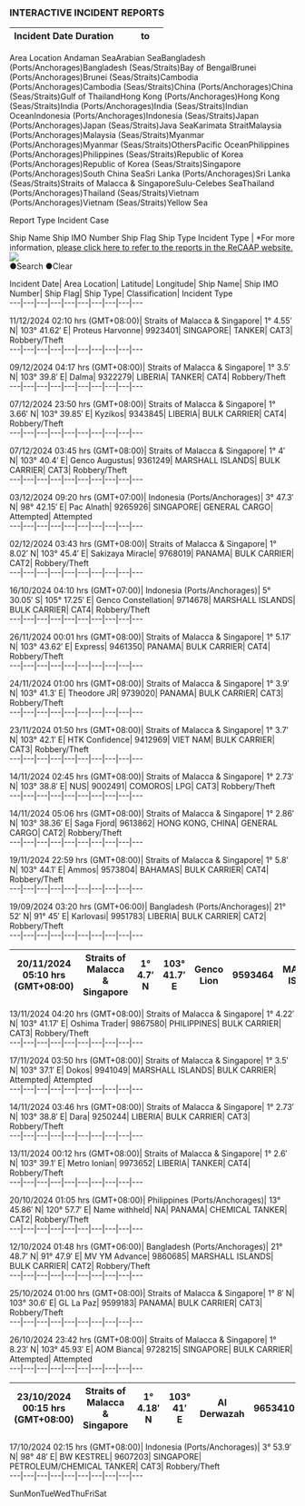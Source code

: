 ###  INTERACTIVE INCIDENT REPORTS

  

Incident Date Duration |  |  |  to  |  |   
---|---|---|---|---  
  
Area Location Andaman SeaArabian SeaBangladesh (Ports/Anchorages)Bangladesh
(Seas/Straits)Bay of BengalBrunei (Ports/Anchorages)Brunei
(Seas/Straits)Cambodia (Ports/Anchorages)Cambodia (Seas/Straits)China
(Ports/Anchorages)China (Seas/Straits)Gulf of ThailandHong Kong
(Ports/Anchorages)Hong Kong (Seas/Straits)India (Ports/Anchorages)India
(Seas/Straits)Indian OceanIndonesia (Ports/Anchorages)Indonesia
(Seas/Straits)Japan (Ports/Anchorages)Japan (Seas/Straits)Java SeaKarimata
StraitMalaysia (Ports/Anchorages)Malaysia (Seas/Straits)Myanmar
(Ports/Anchorages)Myanmar (Seas/Straits)OthersPacific OceanPhilippines
(Ports/Anchorages)Philippines (Seas/Straits)Republic of Korea
(Ports/Anchorages)Republic of Korea (Seas/Straits)Singapore
(Ports/Anchorages)South China SeaSri Lanka (Ports/Anchorages)Sri Lanka
(Seas/Straits)Straits of Malacca & SingaporeSulu-Celebes SeaThailand
(Ports/Anchorages)Thailand (Seas/Straits)Vietnam (Ports/Anchorages)Vietnam
(Seas/Straits)Yellow Sea

Report Type Incident Case

Ship Name Ship IMO Number Ship Flag Ship Type Incident Type |  *For more information, [please click here to refer to the reports in the ReCAAP website.](http://www.recaap.org/reports) ![](/OpenMap/images/legend.png)  
●Search ●Clear  
  
  

Incident Date| Area Location| Latitude| Longitude| Ship Name| Ship IMO Number|
Ship Flag| Ship Type| Classification| Incident Type  
---|---|---|---|---|---|---|---|---|---  
  
11/12/2024 02:10 hrs (GMT+08:00)| Straits of Malacca & Singapore| 1° 4.55′ N|
103° 41.62′ E| Proteus Harvonne| 9923401| SINGAPORE| TANKER| CAT3|
Robbery/Theft  
---|---|---|---|---|---|---|---|---|---  
  
09/12/2024 04:17 hrs (GMT+08:00)| Straits of Malacca & Singapore| 1° 3.5′ N|
103° 39.8′ E| Dalma| 9322279| LIBERIA| TANKER| CAT4| Robbery/Theft  
---|---|---|---|---|---|---|---|---|---  
  
07/12/2024 23:50 hrs (GMT+08:00)| Straits of Malacca & Singapore| 1° 3.66′ N|
103° 39.85′ E| Kyzikos| 9343845| LIBERIA| BULK CARRIER| CAT4| Robbery/Theft  
---|---|---|---|---|---|---|---|---|---  
  
07/12/2024 03:45 hrs (GMT+08:00)| Straits of Malacca & Singapore| 1° 4′ N|
103° 40.4′ E| Genco Augustus| 9361249| MARSHALL ISLANDS| BULK CARRIER| CAT3|
Robbery/Theft  
---|---|---|---|---|---|---|---|---|---  
  
03/12/2024 09:20 hrs (GMT+07:00)| Indonesia (Ports/Anchorages)| 3° 47.3′ N|
98° 42.15′ E| Pac Alnath| 9265926| SINGAPORE| GENERAL CARGO| Attempted|
Attempted  
---|---|---|---|---|---|---|---|---|---  
  
02/12/2024 03:43 hrs (GMT+08:00)| Straits of Malacca & Singapore| 1° 8.02′ N|
103° 45.4′ E| Sakizaya Miracle| 9768019| PANAMA| BULK CARRIER| CAT2|
Robbery/Theft  
---|---|---|---|---|---|---|---|---|---  
  
16/10/2024 04:10 hrs (GMT+07:00)| Indonesia (Ports/Anchorages)| 5° 30.05′ S|
105° 17.25′ E| Genco Constellation| 9714678| MARSHALL ISLANDS| BULK CARRIER|
CAT4| Robbery/Theft  
---|---|---|---|---|---|---|---|---|---  
  
26/11/2024 00:01 hrs (GMT+08:00)| Straits of Malacca & Singapore| 1° 5.17′ N|
103° 43.62′ E| Express| 9461350| PANAMA| BULK CARRIER| CAT4| Robbery/Theft  
---|---|---|---|---|---|---|---|---|---  
  
24/11/2024 01:00 hrs (GMT+08:00)| Straits of Malacca & Singapore| 1° 3.9′ N|
103° 41.3′ E| Theodore JR| 9739020| PANAMA| BULK CARRIER| CAT3| Robbery/Theft  
---|---|---|---|---|---|---|---|---|---  
  
23/11/2024 01:50 hrs (GMT+08:00)| Straits of Malacca & Singapore| 1° 3.7′ N|
103° 42.1′ E| HTK Confidence| 9412969| VIET NAM| BULK CARRIER| CAT3|
Robbery/Theft  
---|---|---|---|---|---|---|---|---|---  
  
14/11/2024 02:45 hrs (GMT+08:00)| Straits of Malacca & Singapore| 1° 2.73′ N|
103° 38.8′ E| NUS| 9002491| COMOROS| LPG| CAT3| Robbery/Theft  
---|---|---|---|---|---|---|---|---|---  
  
14/11/2024 05:06 hrs (GMT+08:00)| Straits of Malacca & Singapore| 1° 2.86′ N|
103° 38.36′ E| Saga Fjord| 9613862| HONG KONG, CHINA| GENERAL CARGO| CAT2|
Robbery/Theft  
---|---|---|---|---|---|---|---|---|---  
  
19/11/2024 22:59 hrs (GMT+08:00)| Straits of Malacca & Singapore| 1° 5.8′ N|
103° 44.1′ E| Ammos| 9573804| BAHAMAS| BULK CARRIER| CAT4| Robbery/Theft  
---|---|---|---|---|---|---|---|---|---  
  
19/09/2024 03:20 hrs (GMT+06:00)| Bangladesh (Ports/Anchorages)| 21° 52′ N|
91° 45′ E| Karlovasi| 9951783| LIBERIA| BULK CARRIER| CAT2| Robbery/Theft  
---|---|---|---|---|---|---|---|---|---  
  
20/11/2024 05:10 hrs (GMT+08:00)| Straits of Malacca & Singapore| 1° 4.7′ N| 103° 41.7′ E| Genco Lion | 9593464| MARSHALL ISLANDS| BULK CARRIER| CAT4| Robbery/Theft  
---|---|---|---|---|---|---|---|---|---  
  
13/11/2024 04:20 hrs (GMT+08:00)| Straits of Malacca & Singapore| 1° 4.22′ N|
103° 41.17′ E| Oshima Trader| 9867580| PHILIPPINES| BULK CARRIER| CAT3|
Robbery/Theft  
---|---|---|---|---|---|---|---|---|---  
  
17/11/2024 03:50 hrs (GMT+08:00)| Straits of Malacca & Singapore| 1° 3.5′ N|
103° 37.1′ E| Dokos| 9941049| MARSHALL ISLANDS| BULK CARRIER| Attempted|
Attempted  
---|---|---|---|---|---|---|---|---|---  
  
14/11/2024 03:46 hrs (GMT+08:00)| Straits of Malacca & Singapore| 1° 2.73′ N|
103° 38.8′ E| Dara| 9250244| LIBERIA| BULK CARRIER| CAT3| Robbery/Theft  
---|---|---|---|---|---|---|---|---|---  
  
13/11/2024 00:12 hrs (GMT+08:00)| Straits of Malacca & Singapore| 1° 2.6′ N|
103° 39.1′ E| Metro Ionian| 9973652| LIBERIA| TANKER| CAT4| Robbery/Theft  
---|---|---|---|---|---|---|---|---|---  
  
20/10/2024 01:05 hrs (GMT+08:00)| Philippines (Ports/Anchorages)| 13° 45.86′
N| 120° 57.7′ E| Name withheld| NA| PANAMA| CHEMICAL TANKER| CAT2|
Robbery/Theft  
---|---|---|---|---|---|---|---|---|---  
  
12/10/2024 01:48 hrs (GMT+06:00)| Bangladesh (Ports/Anchorages)| 21° 48.7′ N|
91° 47.9′ E| MV YM Advance| 9860685| MARSHALL ISLANDS| BULK CARRIER| CAT2|
Robbery/Theft  
---|---|---|---|---|---|---|---|---|---  
  
25/10/2024 01:00 hrs (GMT+08:00)| Straits of Malacca & Singapore| 1° 8′ N|
103° 30.6′ E| GL La Paz| 9599183| PANAMA| BULK CARRIER| CAT3| Robbery/Theft  
---|---|---|---|---|---|---|---|---|---  
  
26/10/2024 23:42 hrs (GMT+08:00)| Straits of Malacca & Singapore| 1° 8.23′ N|
103° 45.93′ E| AOM Bianca| 9728215| SINGAPORE| BULK CARRIER| Attempted|
Attempted  
---|---|---|---|---|---|---|---|---|---  
  
23/10/2024 00:15 hrs (GMT+08:00)| Straits of Malacca & Singapore| 1° 4.18′ N| 103° 41′ E| Al Derwazah | 9653410| KUWAIT| TANKER| CAT2| Robbery/Theft  
---|---|---|---|---|---|---|---|---|---  
  
17/10/2024 02:15 hrs (GMT+08:00)| Indonesia (Ports/Anchorages)| 3° 53.9′ N|
98° 48′ E| BW KESTREL| 9607203| SINGAPORE| PETROLEUM/CHEMICAL TANKER| CAT3|
Robbery/Theft  
---|---|---|---|---|---|---|---|---|---  
  
SunMonTueWedThuFriSat

